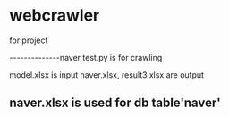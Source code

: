 # webcrawler
for project

--------------naver
test.py is for crawling

model.xlsx is input
naver.xlsx, result3.xlsx are output

naver.xlsx is used for db table'naver'
---------------
